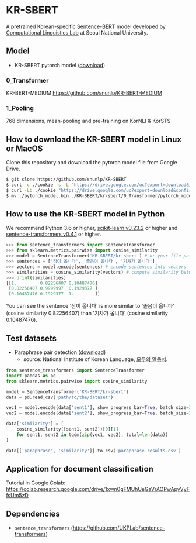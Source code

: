 # KR-SBERT

A pretrained Korean-specific [Sentence-BERT](https://github.com/UKPLab/sentence-transformers) model developed by [Computational Linguistics Lab](http://knlp.snu.ac.kr/) at Seoul National University.

## Model

+ KR-SBERT pytorch model ([download](https://drive.google.com/file/d/1QUyp6p0bHzjz1-WSGvdcNxfAAbXxdD7R/view?usp=sharing))

### 0_Transformer

KR-BERT-MEDIUM https://github.com/snunlp/KR-BERT-MEDIUM

### 1_Pooling

768 dimensions, mean-pooling and pre-training on KorNLI & KorSTS

## How to download the KR-SBERT model in Linux or MacOS

Clone this repository and download the pytorch model file from Google Drive.

```bash
$ git clone https://github.com/snunlp/KR-SBERT
$ curl -c ./cookie -s -L "https://drive.google.com/uc?export=download&id=1QUyp6p0bHzjz1-WSGvdcNxfAAbXxdD7R" > /dev/null
$ curl -Lb ./cookie "https://drive.google.com/uc?export=download&confirm=`awk '/download/ {print $NF}' ./cookie`&id=1QUyp6p0bHzjz1-WSGvdcNxfAAbXxdD7R" -o ./pytorch_model.bin
$ mv ./pytorch_model.bin ./KR-SBERT/kr-sbert/0_Transformer/pytorch_model.bin
```

## How to use the KR-SBERT model in Python

We recommend Python 3.6 or higher, [scikit-learn v0.23.2](https://scikit-learn.org/stable/install.html) or higher and [sentence-transformers v0.4.1](https://github.com/UKPLab/sentence-transformers) or higher.

```python
>>> from sentence_transformers import SentenceTransformer
>>> from sklearn.metrics.pairwise import cosine_similarity
>>> model = SentenceTransformer('KR-SBERT/kr-sbert') # or your file path
>>> sentences = ['잠이 옵니다', '졸음이 옵니다', '기차가 옵니다']
>>> vectors = model.encode(sentences) # encode sentences into vectors
>>> similarities = cosine_similarity(vectors) # compute similarity between sentence vectors
>>> print(similarities)
[[1.         0.82256407 0.10487476]
 [0.82256407 0.9999997  0.1929377 ]
 [0.10487476 0.1929377  1.        ]]

```

You can see the sentence '잠이 옵니다' is more similar to '졸음이 옵니다' (cosine similarity 0.82256407) than '기차가 옵니다' (cosine similarity 0.10487476).

## Test datasets

+ Paraphrase pair detection ([download](https://drive.google.com/file/d/1trEt1QcRG2XLxMqf0ZwIVIZGDweC3VdM/view?usp=sharing))
    + source: National Institute of Korean Language, [모두의 말뭉치](https://corpus.korean.go.kr/).

```python
from sentence_transformers import SentenceTransformer
import pandas as pd
from sklearn.metrics.pairwise import cosine_similarity

model = SentenceTransformer('KR-BERT/kr-sbert')
data = pd.read_csv('path/to/the/dataset')

vec1 = model.encode(data['sent1'], show_progress_bar=True, batch_size=32)
vec2 = model.encode(data['sent2'], show_progress_bar=True, batch_size=32)

data['similarity'] = [
    cosine_similarity([sent1, sent2])[0][1]
    for sent1, sent2 in tqdm(zip(vec1, vec2), total=len(data))
]

data[['paraphrase', 'similarity']].to_csv('paraphrase-results.csv')

```

## Application for document classification

Tutorial in Google Colab: https://colab.research.google.com/drive/1xwn0gFMUhUeGaVrAOPwApyVyFfsUm5zD

## Dependencies

+ `sentence_transformers` (https://github.com/UKPLab/sentence-transformers)
